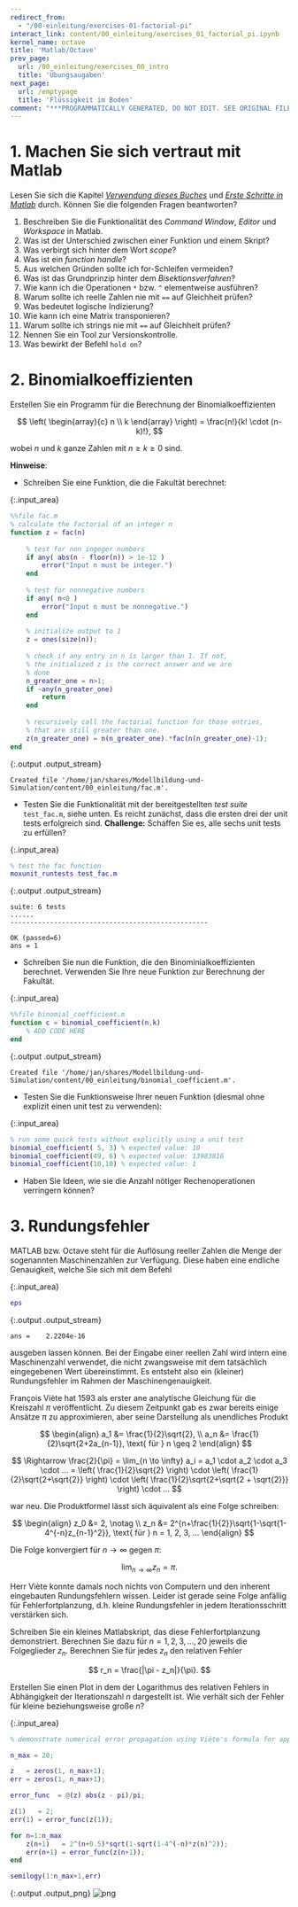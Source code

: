 ```yaml
---
redirect_from:
  - "/00-einleitung/exercises-01-factorial-pi"
interact_link: content/00_einleitung/exercises_01_factorial_pi.ipynb
kernel_name: octave
title: 'Matlab/Octave'
prev_page:
  url: /00_einleitung/exercises_00_intro
  title: 'Übungsaugaben'
next_page:
  url: /emptypage
  title: 'Flüssigkeit im Boden'
comment: "***PROGRAMMATICALLY GENERATED, DO NOT EDIT. SEE ORIGINAL FILES IN /content***"
---
```


# 1. Machen Sie sich vertraut mit Matlab


Lesen Sie sich die Kapitel [*Verwendung dieses Buches*](/Modellbildung-und-Simulation/00_einleitung/usage) und [*Erste Schritte in Matlab*](/Modellbildung-und-Simulation/00_einleitung/matlab_00_first_steps) durch. Können Sie die folgenden Fragen beantworten?

1. Beschreiben Sie die Funktionalität des *Command Window*, *Editor* und *Workspace* in Matlab.
1. Was ist der Unterschied zwischen einer Funktion und einem Skript?
2. Was verbirgt sich hinter dem Wort *scope*?
3. Was ist ein *function handle*?
4. Aus welchen Gründen sollte ich for-Schleifen vermeiden?
3. Was ist das Grundprinzip hinter dem *Bisektionsverfahren*?
3. Wie kann ich die Operationen `*` bzw. `^` elementweise ausführen?
3. Warum sollte ich reelle Zahlen nie mit `==` auf Gleichheit prüfen?
3. Was bedeutet logische Indizierung?
3. Wie kann ich eine Matrix transponieren?
3. Warum sollte ich strings nie mit `==` auf Gleichheit prüfen?
3. Nennen Sie ein Tool zur Versionskontrolle.
4. Was bewirkt der Befehl `hold on`?

# 2. Binomialkoeffizienten

Erstellen Sie ein Programm für die Berechnung der Binomialkoeffizienten

$$ \left( \begin{array}{c} n \\ k \end{array} \right) = \frac{n!}{k! \cdot (n-k)!}, $$

wobei $n$ und $k$ ganze Zahlen mit $n \geq k \geq 0$ sind.

**Hinweise**: 

 - Schreiben Sie eine Funktion, die die Fakultät berechnet:



{:.input_area}
```matlab
%%file fac.m
% calculate the factorial of an integer n
function z = fac(n)
    
    % test for non ingeger numbers
    if any( abs(n - floor(n)) > 1e-12 )
        error("Input n must be integer.")
    end
    
    % test for nonnegative numbers
    if any( n<0 )
        error("Input n must be nonnegative.")
    end
    
    % initialize output to 1
    z = ones(size(n));
    
    % check if any entry in n is larger than 1. If not,
    % the initialized z is the correct answer and we are 
    % done
    n_greater_one = n>1;
    if ~any(n_greater_one)
        return
    end
    
    % recursively call the factorial function for those entries,
    % that are still greater than one.
    z(n_greater_one) = n(n_greater_one).*fac(n(n_greater_one)-1);
end
```


{:.output .output_stream}
```
Created file '/home/jan/shares/Modellbildung-und-Simulation/content/00_einleitung/fac.m'.

```

- Testen Sie die Funktionalität mit der bereitgestellten *test suite* `test_fac.m`, siehe unten. Es reicht zunächst, dass die ersten drei der unit tests erfolgreich sind. **Challenge:** Schaffen Sie es, alle sechs unit tests zu erfüllen?



{:.input_area}
```matlab
% test the fac function
moxunit_runtests test_fac.m
```


{:.output .output_stream}
```
suite: 6 tests
......
--------------------------------------------------

OK (passed=6)
ans = 1

```

 - Schreiben Sie nun die Funktion, die den Binominialkoeffizienten berechnet. Verwenden Sie Ihre neue Funktion zur Berechnung der Fakultät.



{:.input_area}
```matlab
%%file binomial_coefficient.m
function c = binomial_coefficient(n,k)
    % ADD CODE HERE
end
```


{:.output .output_stream}
```
Created file '/home/jan/shares/Modellbildung-und-Simulation/content/00_einleitung/binomial_coefficient.m'.

```

 - Testen Sie die Funktionsweise Ihrer neuen Funktion (diesmal ohne explizit einen unit test zu verwenden):



{:.input_area}
```matlab
% run some quick tests without explicitly using a unit test
binomial_coefficient( 5, 3) % expected value: 10
binomial_coefficient(49, 6) % expected value: 13983816
binomial_coefficient(10,10) % expected value: 1
```


- Haben Sie Ideen, wie sie die Anzahl nötiger Rechenoperationen verringern können?

# 3. Rundungsfehler

MATLAB bzw. Octave steht für die Auflösung reeller Zahlen die Menge der sogenannten Maschinenzahlen zur Verfügung. Diese haben eine endliche Genauigkeit, welche Sie sich mit dem Befehl



{:.input_area}
```matlab
eps
```


{:.output .output_stream}
```
ans =    2.2204e-16

```

ausgeben lassen können. Bei der Eingabe einer reellen Zahl wird intern eine Maschinenzahl verwendet, die nicht zwangsweise mit dem tatsächlich eingegebenen Wert übereinstimmt. Es entsteht also ein (kleiner) Rundungsfehler im Rahmen der Maschinengenauigkeit.

François Viète hat 1593 als erster ane analytische Gleichung für die Kreiszahl $\pi$ veröffentlicht. Zu diesem Zeitpunkt gab es zwar bereits einige Ansätze $\pi$ zu approximieren, aber seine Darstellung als unendliches Produkt

$$
\begin{align}
a_1 &= \frac{1}{2}\sqrt{2}, \\
a_n &= \frac{1}{2}\sqrt{2+2a_{n-1}}, \text{ für } n \geq 2 
\end{align}
$$

$$ \Rightarrow \frac{2}{\pi} = \lim_{n \to \infty} a_i = a_1 \cdot a_2 \cdot a_3 \cdot ... = \left( \frac{1}{2}\sqrt{2} \right) \cdot \left( \frac{1}{2}\sqrt{2+\sqrt{2}} \right) \cdot \left( \frac{1}{2}\sqrt{2+\sqrt{2 + \sqrt{2}}} \right) \cdot ... $$

war neu. Die Produktformel lässt sich äquivalent als eine Folge schreiben:

$$ 
\begin{align}
z_0 &= 2, \notag \\
z_n &= 2^{n+\frac{1}{2}}\sqrt{1-\sqrt{1-4^{-n}z_{n-1}^2}}, \text{ für } n = 1, 2, 3, ... 
\end{align}
$$

Die Folge konvergiert für $n \to \infty$ gegen $\pi$:

$$ \lim_{n \to \infty} z_n = \pi. $$

Herr Viète konnte damals noch nichts von Computern und den inherent eingebauten Rundungsfehlern wissen. Leider ist gerade seine Folge anfällig für Fehlerfortplanzung, d.h. kleine Rundungsfehler in jedem Iterationsschritt verstärken sich.

Schreiben Sie ein kleines Matlabskript, das diese Fehlerfortplanzung demonstriert. Berechnen Sie dazu für $n=1,2,3,...,20$ jeweils die Folgeglieder $z_n$. Berechnen Sie für jedes $z_n$ den relativen Fehler

$$ r_n = \frac{|\pi - z_n|}{\pi}. $$

Erstellen Sie einen Plot in dem der Logarithmus des relativen Fehlers in Abhängigkeit der Iterationszahl $n$ dargestellt ist. Wie verhält sich der Fehler für kleine beziehungsweise große $n$?



{:.input_area}
```matlab
% demonstrate numerical error propagation using Viète's formula for approximating pi

n_max = 20;

z   = zeros(1, n_max+1);
err = zeros(1, n_max+1);

error_func  = @(z) abs(z - pi)/pi;

z(1)   = 2;
err(1) = error_func(z(1));

for n=1:n_max
    z(n+1)   = 2^(n+0.5)*sqrt(1-sqrt(1-4^(-n)*z(n)^2));
    err(n+1) = error_func(z(n+1));
end

semilogy(1:n_max+1,err)

```



{:.output .output_png}
![png](../images/00_einleitung/exercises_01_factorial_pi_16_0.png)


